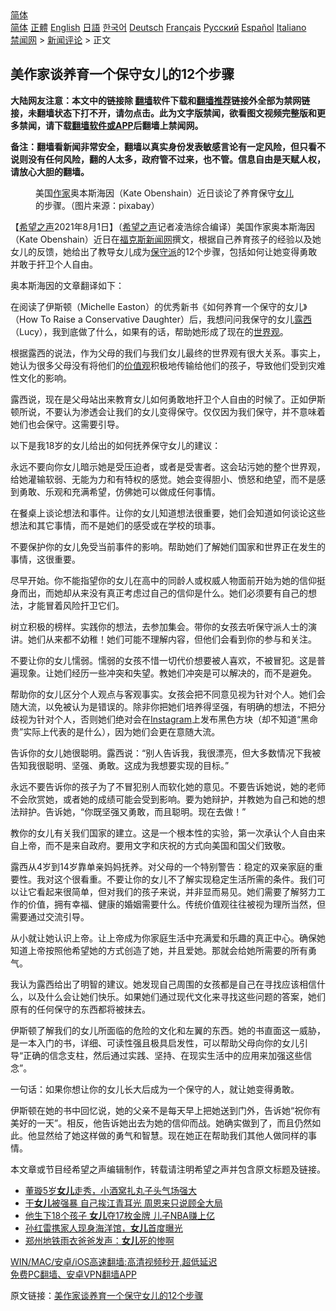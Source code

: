  <!-- 面包屑导航 --> <div class="breadcrumb"><!-- GTranslate: https://gtranslate.io/ -->  <div class="switcher notranslate">  <div class="selected">  <a href="#" onclick="return false;"> 简体</a>  </div>  <div class="option">  <a href="https://www.bannedbook.org" onclick="doGTranslate('zh-CN|zh-CN');jQuery('div.switcher div.selected a').html(jQuery(this).html());return false;" title="简体中文" class="nturl selected"> 简体</a>  <a href="https://www.bannedbook.org/zh-tw/" onclick="doGTranslate('zh-CN|zh-TW');jQuery('div.switcher div.selected a').html(jQuery(this).html());return false;" title="繁體中文" class="nturl"> 正體</a>  <a href="https://www.bannedbook.org/en/" onclick="doGTranslate('zh-CN|en');jQuery('div.switcher div.selected a').html(jQuery(this).html());return false;" title="English" class="nturl"> English</a>  <a href="https://www.bannedbook.org/ja/" onclick="doGTranslate('zh-CN|ja');jQuery('div.switcher div.selected a').html(jQuery(this).html());return false;" title="日本語" class="nturl"> 日語</a>  <a href="https://www.bannedbook.org/ko/" onclick="doGTranslate('zh-CN|ko');jQuery('div.switcher div.selected a').html(jQuery(this).html());return false;" title="한국어" class="nturl"> 한국어</a>  <a href="https://www.bannedbook.org/de/" onclick="doGTranslate('zh-CN|de');jQuery('div.switcher div.selected a').html(jQuery(this).html());return false;" title="Deutsch" class="nturl"> Deutsch</a>  <a href="https://www.bannedbook.org/fr/" onclick="doGTranslate('zh-CN|fr');jQuery('div.switcher div.selected a').html(jQuery(this).html());return false;" title="Français" class="nturl"> Français</a>  <a href="https://www.bannedbook.org/ru/" onclick="doGTranslate('zh-CN|ru');jQuery('div.switcher div.selected a').html(jQuery(this).html());return false;" title="Русский" class="nturl"> Русский</a>  <a href="https://www.bannedbook.org/es/" onclick="doGTranslate('zh-CN|es');jQuery('div.switcher div.selected a').html(jQuery(this).html());return false;" title="Español" class="nturl"> Español</a>  <a href="https://www.bannedbook.org/it/" onclick="doGTranslate('zh-CN|it');jQuery('div.switcher div.selected a').html(jQuery(this).html());return false;" title="Italiano" class="nturl"> Italiano</a>  </div>  </div>      <div class='breadcrumb-sub'><!-- Breadcrumb NavXT 6.3.0 --> <a href="https://www.bannedbook.org/" class="home">禁闻网</a> &gt; <a href="https://www.bannedbook.org/bnews/comments/" class="category">新闻评论</a> &gt; 正文</div></div><h2>美作家谈养育一个保守女儿的12个步骤</h2> <p class="notice"><b>大陆网友注意：本文中的链接除 <a href="https://github.com/bannedbook/fanqiang" >翻墙</a>软件下载和<a href="https://github.com/killgcd/justmysocks/blob/master/README.md">翻墙推荐</a>链接外全部为禁网链接，未翻墙状态下打不开，请勿点击。此为文字版禁闻，欲看图文视频完整版和更多禁闻，请下载<a href="https://github.com/bannedbook/fanqiang">翻墙软件或APP</a>后翻墙上禁闻网。</p><p>备注：翻墙看新闻非常安全，翻墙以真实身份发表敏感言论有一定风险，但只看不说则没有任何风险，翻的人太多，政府管不过来，也不管。信息自由是天赋人权，请放心大胆的翻墙。</b></p>  <div class="entry"> <figure><figcaption>美国<a href="https://www.bannedbook.org/bnews/tag/%e4%bd%9c%e5%ae%b6/" class="st_tag internal_tag" rel="tag" title="标签 作家 下的日志">作家</a>奥本斯海因（Kate Obenshain）近日谈论了养育保守<a href="https://www.bannedbook.org/bnews/tag/%e5%a5%b3%e5%84%bf/" class="st_tag internal_tag" rel="tag" title="标签 女儿 下的日志">女儿</a>的步骤。（图片来源：pixabay）</figcaption></figure> <p>【<span class='wp_keywordlink_affiliate'><a href="https://www.soundofhope.org" title="希望之声" target="_blank">希望之声</a></span>2021年8月1日】（<a href="https://www.bannedbook.org/bnews/tag/%e5%b8%8c%e6%9c%9b%e4%b9%8b%e5%a3%b0/" class="st_tag internal_tag" rel="tag" title="标签 希望之声 下的日志">希望之声</a>记者凌浩综合编译）美国作家奥本斯海因（Kate Obenshain）近日在<a href="https://www.bannedbook.org/bnews/tag/%e7%a6%8f%e5%85%8b%e6%96%af/" class="st_tag internal_tag" rel="tag" title="标签 福克斯 下的日志">福克斯</a><span class='wp_keywordlink_affiliate'><a href="https://www.bannedbook.org/" title="新闻网">新闻网</a></span>撰文，根据自己养育孩子的经验以及她女儿的反馈，她给出了教导女儿成为<a href="https://www.bannedbook.org/bnews/tag/%E4%BF%9D%E5%AE%88%E6%B4%BE/" class="st_tag internal_tag" rel="tag" title="标签 保守派 下的日志">保守派</a>的12个步骤，包括如何让她变得勇敢并敢于扞卫个人自由。</p> <p>奥本斯海因的文章翻译如下：</p> <p>在阅读了伊斯顿（Michelle Easton）的优秀新书《如何养育一个保守的女儿》（How To Raise a Conservative Daughter）后，我想问问我保守的女儿<a href="https://www.bannedbook.org/bnews/tag/%E9%9C%B2%E8%A5%BF/" class="st_tag internal_tag" rel="tag" title="标签 露西 下的日志">露西</a>（Lucy），我到底做了什么，如果有的话，帮助她形成了现在的<a href="https://www.bannedbook.org/bnews/tag/%E4%B8%96%E7%95%8C%E8%A7%82/" class="st_tag internal_tag" rel="tag" title="标签 世界观 下的日志">世界观</a>。</p> <p>根据露西的说法，作为父母的我们与我们女儿最终的世界观有很大关系。事实上，她认为很多父母没有将他们的<a href="https://www.bannedbook.org/bnews/tag/%E4%BB%B7%E5%80%BC%E8%A7%82/" class="st_tag internal_tag" rel="tag" title="标签 价值观 下的日志">价值观</a>积极地传输给他们的孩子，导致他们受到灾难性文化的影响。</p> <p>露西说，现在是父母站出来教育女儿如何勇敢地扞卫个人自由的时候了。正如伊斯顿所说，不要认为渗透会让我们的女儿变得保守。仅仅因为我们保守，并不意味着她们也会保守。这需要引导。</p> <p>以下是我18岁的女儿给出的如何抚养保守女儿的建议：</p>  <p>永远不要向你女儿暗示她是受压迫者，或者是受害者。这会玷污她的整个世界观，给她灌输软弱、无能为力和有特权的感觉。她会变得胆小、愤怒和绝望，而不是感到勇敢、乐观和充满希望，仿佛她可以做成任何事情。</p> <p>在餐桌上谈论想法和事件。让你的女儿知道想法很重要，她们会知道如何谈论这些想法和其它事情，而不是她们的感受或在学校的琐事。</p> <p>不要保护你的女儿免受当前事件的影响。帮助她们了解她们国家和世界正在发生的事情，这很重要。</p> <p>尽早开始。你不能指望你的女儿在高中的同龄人或权威人物面前开始为她的信仰挺身而出，而她却从来没有真正考虑过自己的信仰是什么。她们必须要有自己的想法，才能冒着风险扞卫它们。</p> <p>树立积极的榜样。实践你的想法，去参加集会。带你的女孩去听保守派人士的演讲。她们从来都不幼稚！她们可能不理解内容，但他们会看到你的参与和关注。</p> <p>不要让你的女儿懦弱。懦弱的女孩不惜一切代价想要被人喜欢，不被冒犯。这是普遍现象。让她们经历一些冲突和失望。教她们冲突是可以解决的，而不是避免。</p>  <p>帮助你的女儿区分个人观点与客观事实。女孩会把不同意见视为针对个人。她们会随大流，以免被认为是错误的。除非你把她们培养得坚强，有明确的想法，不把分歧视为针对个人，否则她们绝对会在<a href="https://www.bannedbook.org/bnews/tag/instagram/" class="st_tag internal_tag" rel="tag" title="标签 Instagram 下的日志">Instagram</a>上发布黑色方块（却不知道“黑命贵”实际上代表的是什么），因为她们会更在意随大流。</p> <p>告诉你的女儿她很聪明。露西说：“别人告诉我，我很漂亮，但大多数情况下我被告知我很聪明、坚强、勇敢。这成为我想要实现的目标。”</p> <p>永远不要告诉你的孩子为了不冒犯别人而软化她的意见。不要告诉她说，她的老师不会欣赏她，或者她的成绩可能会受到影响。要为她辩护，并教她为自己和她的想法辩护。告诉她，“你既坚强又勇敢，而且聪明。现在去做！”</p> <p>教你的女儿有关我们国家的建立。这是一个根本性的实验，第一次承认个人自由来自上帝，而不是来自政府。要用文字和庆祝的方式向美国和国父们致敬。</p> <p>露西从4岁到14岁靠单亲妈妈抚养。对父母的一个特别警告：稳定的双亲家庭的重要性。我对这个很看重。不要让你的女儿不了解实现稳定生活所需的条件。我们可以让它看起来很简单，但对我们的孩子来说，并非显而易见。她们需要了解努力工作的价值，拥有幸福、健康的婚姻需要什么。传统价值观往往被视为理所当然，但需要通过交流引导。</p> <p>从小就让她认识上帝。让上帝成为你家庭生活中充满爱和乐趣的真正中心。确保她知道上帝按照他希望她的方式创造了她，并且爱她。那就会给她所需要的所有勇气。</p>  <p>我认为露西给出了明智的建议。她发现自己周围的女孩都是自己在寻找应该相信什么，以及什么会让她们快乐。如果她们通过现代文化来寻找这些问题的答案，她们原有的任何保守的东西都将被抹去。</p> <p>伊斯顿了解我们的女儿所面临的危险的文化和左翼的东西。她的书直面这一威胁，是一本入门的书，详细、可读性强且极具启发性，可以帮助父母向你的女儿引导“正确的信念支柱，然后通过实践、坚持、在现实生活中的应用来加强这些信念”。</p> <p>一句话：如果你想让你的女儿长大后成为一个保守的人，就让她变得勇敢。</p> <p>伊斯顿在她的书中回忆说，她的父亲不是每天早上把她送到门外，告诉她“祝你有美好的一天”。相反，他告诉她出去为她的信仰而战。她确实做到了，而且仍然如此。他显然给了她这样做的勇气和智慧。现在她正在帮助我们其他人做同样的事情。</p> <p>本文章或节目经希望之声编辑制作，转载请注明希望之声并包含原文标题及链接。 </p> <ul class='op-related-articles' title='相关阅读'> <li><a href='https://www.bannedbook.org/bnews/yule/20210802/1598458.html' target='_blank'>董璇5岁<b>女儿</b>走秀，小酒窝扎丸子头气场强大</a></li> <li><a href='https://www.bannedbook.org/bnews/cnnews/20210801/1598192.html' target='_blank'>干<b>女儿</b>被强暴 自己挨江青耳光 周恩来只说顾全大局</a></li> <li><a href='https://www.bannedbook.org/bnews/cnnews/20210801/1598057.html' target='_blank'>他生下18个孩子 <b>女儿</b>夺17枚金牌 儿子NBA赚上亿</a></li> <li><a href='https://www.bannedbook.org/bnews/yule/20210801/1597976.html' target='_blank'>孙红雷携家人现身海洋馆，<b>女儿</b>首度曝光</a></li> <li><a href='https://www.bannedbook.org/bnews/cbnews/20210801/1597910.html' target='_blank'>郑州地铁雨衣爸爸发声：<b>女儿</b>死的惨啊</a></li> </ul> <p class="texttj"> <a href="https://github.com/bannedbook/fanqiang/wiki/V2ray%E6%9C%BA%E5%9C%BA" target="_blank">WIN/MAC/安卓/iOS高速翻墙:高清视频秒开,超低延迟</a><br/> <a href="https://github.com/bannedbook/fanqiang/wiki/%E7%A6%81%E9%97%BB%E7%BD%91%E5%AE%89%E5%8D%93%E7%BF%BB%E5%A2%99%E6%96%B0%E9%97%BBAPP" target="_blank">免费PC翻墙、安卓VPN翻墙APP</a></p> <p>原文链接：<a class="src_link"  href="https://www.soundofhope.org/post/531428" target="_blank">美作家谈养育一个保守女儿的12个步骤</a></p><a name='sharetosocial'></a>  <div style="margin-bottom:5px;padding-bottom:5px;clear:both"> <div id="archive-pix-1" class="banner-ads"> <!-- AuctionX Display platform tag START --> <div id="26318x728x90x621x_ADSLOT2" clicktrack="%%CLICK_URL_ESC%%"></div> <!-- AuctionX Display platform tag END --> </div> <div id="archive-pix-2" class="banner-ads"> <!-- AuctionX Display platform tag START --> <div id="26315x300x250x621x_ADSLOT2" clicktrack="%%CLICK_URL_ESC%%"></div> <!-- AuctionX Display platform tag END --> </div> </div>  <div id="archive-pix-1" class="banner-ads"> <!-- AuctionX Display platform tag START --> <div id="26318x728x90x621x_ADSLOT3" clicktrack="%%CLICK_URL_ESC%%"></div> <!-- AuctionX Display platform tag END --> </div> </div><!--END ENTRY--> 